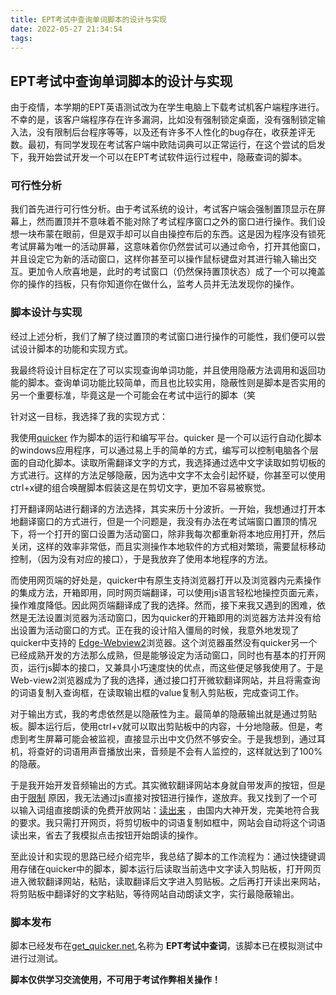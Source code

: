 ```yaml
---
title: EPT考试中查询单词脚本的设计与实现
date: 2022-05-27 21:34:54
tags:
---
```

## EPT考试中查询单词脚本的设计与实现

由于疫情，本学期的EPT英语测试改为在学生电脑上下载考试机客户端程序进行。不幸的是，该客户端程序存在许多漏洞，比如没有强制锁定桌面，没有强制锁定输入法，没有限制后台程序等等，以及还有许多不人性化的bug存在，收获差评无数。最初，有同学发现在考试客户端中欧陆词典可以正常运行，在这个尝试的启发下，我开始尝试开发一个可以在EPT考试软件运行过程中，隐蔽查词的脚本。

### 可行性分析
我们首先进行可行性分析。由于考试系统的设计，考试客户端会强制置顶显示在屏幕上，然而置顶并不意味着不能对除了考试程序窗口之外的窗口进行操作。我们设想一块布蒙在眼前，但是双手却可以自由操控布后的东西。这是因为程序没有锁死考试屏幕为唯一的活动屏幕，这意味着你仍然尝试可以通过命令，打开其他窗口，并且设定它为新的活动窗口，这样你甚至可以操作鼠标键盘对其进行输入输出交互。更加令人欣喜地是，此时的考试窗口（仍然保持置顶状态）成了一个可以掩盖你的操作的挡板，只有你知道你在做什么，监考人员并无法发现你的操作。

### 脚本设计与实现

经过上述分析，我们了解了绕过置顶的考试窗口进行操作的可能性，我们便可以尝试设计脚本的功能和实现方式。

我最终将设计目标定在了可以实现查询单词功能，并且使用隐蔽方法调用和返回功能的脚本。查询单词功能比较简单，而且也比较实用，隐蔽性则是脚本是否实用的另一个重要标准，毕竟这是一个可能会在考试中运行的脚本（笑

针对这一目标，我选择了我的实现方式：

我使用[quicker]() 作为脚本的运行和编写平台。quicker 是一个可以运行自动化脚本的windows应用程序，可以通过易上手的简单的方式，编写可以控制电脑各个层面的自动化脚本。读取所需翻译文字的方式，我选择通过选中文字读取如剪切板的方式进行。这样的方法足够隐蔽，因为选中文字不太会引起怀疑，你甚至可以使用ctrl+x键的组合唤醒脚本假装这是在剪切文字，更加不容易被察觉。

打开翻译网站进行翻译的方法选择，其实来历十分波折。一开始，我想通过打开本地翻译窗口的方式进行，但是一个问题是，我没有办法在考试端窗口置顶的情况下，将一个打开的窗口设置为活动窗口，除非我每次都重新将本地应用打开，然后关闭，这样的效率非常低，而且实测操作本地软件的方式相对繁琐，需要鼠标移动控制，（因为没有对应的接口），于是我放弃了使用本地程序的方法。

而使用网页端的好处是，quicker中有原生支持浏览器打开以及浏览器内元素操作的集成方法，开箱即用，同时网页端翻译，可以使用js语言轻松地操控页面元素，操作难度降低。因此网页端翻译成了我的选择。然而，接下来我又遇到的困难，依然是无法设置浏览器为活动窗口，因为quicker的开箱即用的浏览器方法并没有给出设置为活动窗口的方式。正在我的设计陷入僵局的时候，我意外地发现了quicker中支持的 [Edge-Webview2]()浏览器。这个浏览器虽然没有quicker另一个已经成熟开发的方法那么成熟，但是能够设定为活动窗口，同时也有基本的打开网页，运行js脚本的接口，又兼具小巧速度快的优点，而这些便足够我使用了。于是Web-view2浏览器成为了我的选择，通过接口打开微软翻译网站，并且将需查询的词语复制入查询框，在读取输出框的value复制入剪贴板，完成查词工作。

对于输出方式，我的考虑依然是以隐蔽性为主。最简单的隐蔽输出就是通过剪贴板。脚本运行后，使用ctrl+v就可以取出剪贴板中的内容，十分地隐蔽。但是，考虑到考生屏幕可能会被监视，直接显示出中文仍然不够安全。于是我想到，通过耳机，将查好的词语用声音播放出来，音频是不会有人监控的，这样就达到了100%的隐蔽。

于是我开始开发音频输出的方式。其实微软翻译网站本身就自带发声的按钮，但是由于[限制]() 原因，我无法通过js直接对按钮进行操作，遂放弃。我又找到了一个可以输入词组直接朗读的免费开放网站：[读出来]() ，由国内大神开发，完美地符合我的要求。我只需打开网页，将剪切板中的词语复制如框中，网站会自动将这个词语读出来，省去了我模拟点击按钮开始朗读的操作。

至此设计和实现的思路已经介绍完毕，我总结了脚本的工作流程为：通过快捷键调用存储在quicker中的脚本，脚本运行后读取当前选中文字读入剪贴板，打开网页进入微软翻译网站，粘贴，读取翻译后文字进入剪贴板。之后再打开读出来网站，将剪贴板中翻译好的文字粘贴，等待网站自动朗读文字，实行最隐蔽输出。

### 脚本发布

脚本已经发布在[get_quicker.net](https://getquicker.net/),名称为 **EPT考试中查词**，该脚本已在模拟测试中进行过测试。

**脚本仅供学习交流使用，不可用于考试作弊相关操作！**




